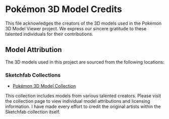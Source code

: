 # Pokémon 3D Model Credits
This file acknowledges the creators of the 3D models used in the Pokémon 3D Model Viewer project. We express our sincere gratitude to these talented individuals for their contributions.

## Model Attribution
The 3D models used in this project are sourced from the following locations:

### Sketchfab Collections
- [Pokémon 3D Model Collection](https://sketchfab.com/SudhanshuAmbastha/collections)

This collection includes models from various talented creators.  Please visit the collection page to view individual model attributions and licensing information.  I have made every effort to credit the original artists within the Sketchfab collection itself.
